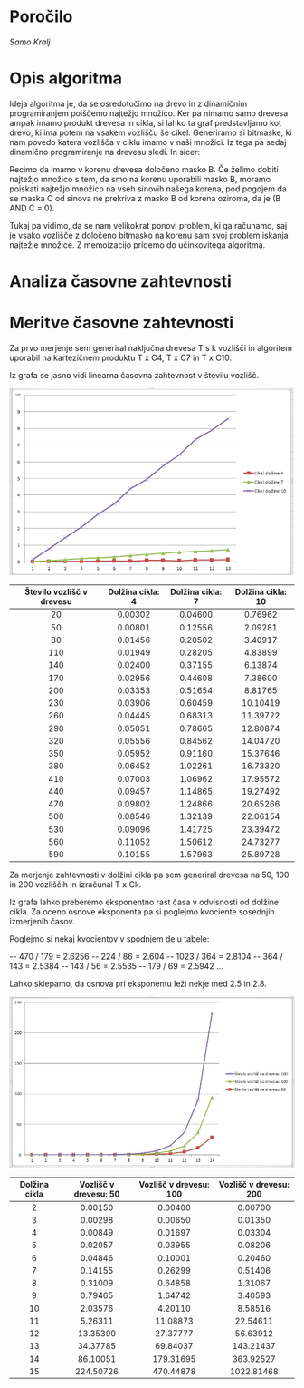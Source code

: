 # Poročilo

*Samo Kralj*

# Opis algoritma

Ideja algoritma je, da se osredotočimo na drevo in z dinamičnim programiranjem poiščemo najtežjo množico. Ker pa nimamo samo drevesa ampak imamo
produkt drevesa in cikla, si lahko ta graf predstavljamo kot drevo, ki ima potem na vsakem vozlišču še cikel. Generiramo si bitmaske, ki nam povedo
katera vozlišča v ciklu imamo v naši množici. Iz tega pa sedaj dinamično programiranje na drevesu sledi. In sicer:

Recimo da imamo v korenu drevesa določeno masko B. Če želimo dobiti najtežjo množico s tem, da smo na korenu uporabili masko B, 
moramo poiskati najtežjo množico na vseh sinovih našega korena, pod pogojem da se maska C od sinova ne prekriva z masko B od korena oziroma, 
da je (B AND C = 0).

Tukaj pa vidimo, da se nam velikokrat ponovi problem, ki ga računamo, saj je vsako vozlišče z določeno bitmasko na korenu sam svoj problem
iskanja najtežje množice. Z memoizacijo pridemo do učinkovitega algoritma.

# Analiza časovne zahtevnosti

# Meritve časovne zahtevnosti

Za prvo merjenje sem generiral naključna drevesa T s k vozlišči in algoritem uporabil na kartezičnem produktu T x C4, T x C7 in T x C10.

Iz grafa se jasno vidi linearna časovna zahtevnost v številu vozlišč.

 ![Graf izmerjenih časov](Stvozlisc.png)

| Število vozlišč v drevesu | Dolžina cikla: 4 | Dolžina cikla: 7 | Dolžina cikla: 10 |
|:-----:|:---------:|:---------:|:----------:|
| 20  | 0.00302 | 0.04600 | 0.76962  |
| 50  | 0.00801 | 0.12556 | 2.09281  |
| 80  | 0.01456 | 0.20502 | 3.40917  |
| 110 | 0.01949 | 0.28205 | 4.83899  |
| 140 | 0.02400 | 0.37155 | 6.13874  |
| 170 | 0.02956 | 0.44608 | 7.38600  |
| 200 | 0.03353 | 0.51654 | 8.81765  |
| 230 | 0.03906 | 0.60459 | 10.10419 |
| 260 | 0.04445 | 0.68313 | 11.39722 |
| 290 | 0.05051 | 0.78665 | 12.80874 |
| 320 | 0.05556 | 0.84562 | 14.04720 |
| 350 | 0.05952 | 0.91160 | 15.37646 |
| 380 | 0.06452 | 1.02261 | 16.73320 |
| 410 | 0.07003 | 1.06962 | 17.95572 |
| 440 | 0.09457 | 1.14865 | 19.27492 |
| 470 | 0.09802 | 1.24866 | 20.65266 |
| 500 | 0.08546 | 1.32139 | 22.06154 |
| 530 | 0.09096 | 1.41725 | 23.39472 |
| 560 | 0.11052 | 1.50612 | 24.73277 |
| 590 | 0.10155 | 1.57963 | 25.89728 |

Za merjenje zahtevnosti v dolžini cikla pa sem generiral drevesa na 50, 100 in 200 vozliščih in izračunal T x Ck.

Iz grafa lahko preberemo eksponentno rast časa v odvisnosti od dolžine cikla. Za oceno osnove eksponenta pa si poglejmo kvociente sosednjih izmerjenih
časov. 

Poglejmo si nekaj kvocientov v spodnjem delu tabele:

-- 470 / 179 = 2.6256
-- 224 / 86 = 2.604
-- 1023 / 364 = 2.8104
-- 364 / 143 = 2.5384
-- 143 / 56 = 2.5535
-- 179 / 69 = 2.5942
...

Lahko sklepamo, da osnova pri eksponentu leži nekje med 2.5 in 2.8.

 ![Graf izmerjenih časov2](dolzinacikla.png)

| Dolžina cikla | Vozlišč v drevesu: 50 | Vozlišč v drevesu: 100 | Vozlišč v drevesu: 200 |
|:----:|:-----------:|:-----------:|:------------:|
| 2  | 0.00150   | 0.00400   | 0.00700    |
| 3  | 0.00298   | 0.00650   | 0.01350    |
| 4  | 0.00849   | 0.01697   | 0.03304    |
| 5  | 0.02057   | 0.03955   | 0.08206    |
| 6  | 0.04846   | 0.10001   | 0.20460    |
| 7  | 0.14155   | 0.26299   | 0.51406    |
| 8  | 0.31009   | 0.64858   | 1.31067    |
| 9  | 0.79465   | 1.64742   | 3.40593    |
| 10 | 2.03576   | 4.20110   | 8.58516    |
| 11 | 5.26311   | 11.08873  | 22.54611   |
| 12 | 13.35390  | 27.37777  | 56.63912   |
| 13 | 34.37785  | 69.84037  | 143.21437  |
| 14 | 86.10051  | 179.31695 | 363.92527  |
| 15 | 224.50726 | 470.44878 | 1022.81468 |



